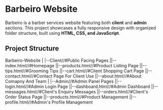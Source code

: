 # Barbeiro Website

Barbeiro is a barber services website featuring both **client** and **admin** sections. This project showcases a fully responsive design with organized folder structure, built using **HTML, CSS, and JavaScript**.

## Project Structure

Barbeiro-Website
|
|--Client//#Public Facing Pages
||--index.html//#Homepage
||--products.html//#Product Listing Page
||--tips.html//#Grooming Tips
||--cart.html//#Client Shopping Cart Page
||--contact.html//#Contact Page For Client Use
||--about.html//#About Comapny And Team
|
|--Admin//#Admin Panel Pages
||--login.html//#Admin Login Page
||--dashboard.html//#Admin Dashboard
||--messages.html//#Client's Enquiry Messages
||--orders.html//#Client's Order Status Page
||--products.html//#Product Management
||--profile.html//#Admin's Profile Management
